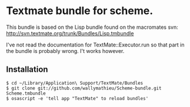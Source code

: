 Textmate bundle for scheme.
===========================


This bundle is based on the Lisp bundle found on the macromates svn:
http://svn.textmate.org/trunk/Bundles/Lisp.tmbundle

I've not read the documentation for TextMate::Executor.run so that part in the bundle is probably wrong. I't works however.

## Installation

    $ cd ~/Library/Application\ Support/TextMate/Bundles
    $ git clone git://github.com/wallymathieu/Scheme-bundle.git Scheme.tmbundle
    $ osascript -e 'tell app "TextMate" to reload bundles'
